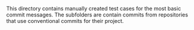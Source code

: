 This directory contains manually created test cases for the most basic commit messages. The subfolders are contain commits from repositories that use conventional commits for their project.
